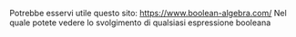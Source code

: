 Potrebbe esservi utile questo sito: https://www.boolean-algebra.com/
Nel quale potete vedere lo svolgimento di qualsiasi espressione booleana